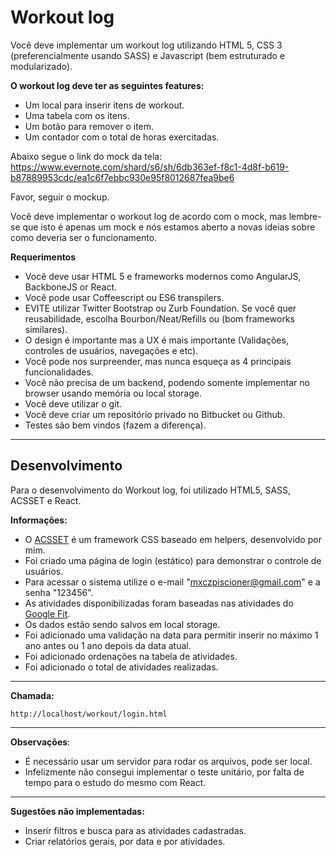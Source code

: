 Workout log
===========

Você deve implementar um workout log utilizando HTML 5, CSS 3 (preferencialmente usando SASS) e Javascript (bem estruturado e modularizado).

**O workout log deve ter as seguintes features:**

 - Um local para inserir itens de workout.
 - Uma tabela com os itens.
 - Um botão para remover o item.
 - Um contador com o total de horas exercitadas.


Abaixo segue o link do mock da tela:
https://www.evernote.com/shard/s6/sh/6db363ef-f8c1-4d8f-b619-b87889953cdc/ea1c6f7ebbc930e95f8012687fea9be6

Favor, seguir o mockup.

Você deve implementar o workout log de acordo com o mock, mas lembre-se que isto é apenas um mock e nós estamos aberto a novas ideias sobre como deveria ser o funcionamento.

**Requerimentos**

 - Você deve usar HTML 5 e frameworks modernos como AngularJS, BackboneJS or React.
 - Você pode usar Coffeescript ou ES6 transpilers. 
 - EVITE utilizar Twitter Bootstrap ou Zurb Foundation. Se você quer reusabilidade, escolha Bourbon/Neat/Refills ou (bom frameworks similares). 
 - O design é importante mas a UX é mais importante (Validações, controles de usuários, navegações e etc).     
 - Você pode nos surpreender, mas nunca esqueça as 4 principais funcionalidades.  
 - Você não precisa de um backend, podendo somente implementar no browser usando memória ou local storage.
 - Você deve utilizar o git.
 - Você deve criar um repositório privado no Bitbucket ou Github. 
 - Testes são bem vindos (fazem a diferença).


----------

Desenvolvimento
---------------

Para o desenvolvimento do Workout log, foi utilizado HTML5, SASS, ACSSET e React.

**Informações:**

 - O [ACSSET](https://github.com/mxczpiscioneri/acsset) é um framework CSS baseado em helpers, desenvolvido por mim.
 - Foi criado uma página de login (estático) para demonstrar o controle de usuários.
 - Para acessar o sistema utilize o e-mail "mxczpiscioner@gmail.com" e a senha "123456".
 - As atividades disponibilizadas foram baseadas nas atividades do [Google Fit](https://www.google.com/fit/).
 - Os dados estão sendo salvos em local storage.
 - Foi adicionado uma validação na data para permitir inserir no máximo 1 ano antes ou 1 ano depois da data atual.
 - Foi adicionado ordenações na tabela de atividades.
 - Foi adicionado o total de atividades realizadas.
***
**Chamada:**

    http://localhost/workout/login.html
***
**Observações**:

 - É necessário usar um servidor para rodar os arquivos, pode ser local.
 - Infelizmente não consegui implementar o teste unitário, por falta de tempo para o estudo do mesmo com React.
***

**Sugestões não implementadas:**

 - Inserir filtros e busca para as atividades cadastradas.
 - Criar relatórios gerais, por data e por atividades.